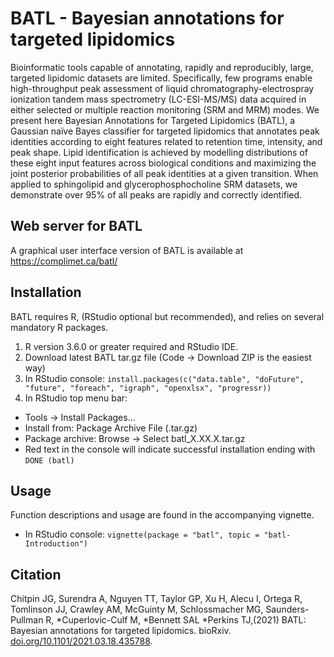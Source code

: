 # BATL - Bayesian annotations for targeted lipidomics

Bioinformatic tools capable of annotating, rapidly and reproducibly, large, targeted lipidomic datasets are limited. Specifically, few programs enable high-throughput peak assessment of liquid chromatography-electrospray ionization tandem mass spectrometry (LC-ESI-MS/MS) data acquired in either selected or multiple reaction monitoring (SRM and MRM) modes. We present here Bayesian Annotations for Targeted Lipidomics (BATL), a Gaussian naïve Bayes classifier for targeted lipidomics that annotates peak identities according to eight features related to retention time, intensity, and peak shape. Lipid identification is achieved by modelling distributions of these eight input features across biological conditions and maximizing the joint posterior probabilities of all peak identities at a given transition. When applied to sphingolipid and glycerophosphocholine SRM datasets, we demonstrate over 95% of all peaks are rapidly and correctly identified.

## Web server for BATL

A graphical user interface version of BATL is available at https://complimet.ca/batl/

## Installation

BATL requires R, (RStudio optional but recommended), and relies on several mandatory R packages.

1. R version 3.6.0 or greater required and RStudio IDE.
2. Download latest BATL tar.gz file (Code -> Download ZIP is the easiest way)
3. In RStudio console: `install.packages(c("data.table", "doFuture", "future", "foreach", "igraph", "openxlsx", "progressr))`
4. In RStudio top menu bar:
  * Tools -> Install Packages...
  * Install from: Package Archive File (.tar.gz)
  * Package archive: Browse -> Select batl_X.XX.X.tar.gz
  * Red text in the console will indicate successful installation ending with `DONE (batl)`   

## Usage

Function descriptions and usage are found in the accompanying vignette.

* In RStudio console: `vignette(package = "batl", topic = "batl-Introduction")`

## Citation

Chitpin JG, Surendra A, Nguyen TT, Taylor GP, Xu H, Alecu I, Ortega R, Tomlinson JJ, Crawley AM, McGuinty M, Schlossmacher MG, Saunders-Pullman R, *Cuperlovic-Culf M, *Bennett SAL *Perkins TJ,(2021) BATL: Bayesian annotations for targeted lipidomics.
bioRxiv. [doi.org/10.1101/2021.03.18.435788](doi.org/10.1101/2021.03.18.435788).

